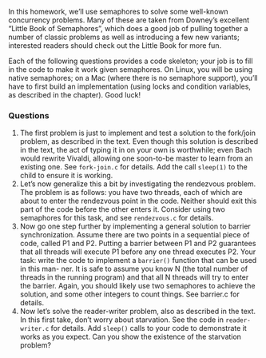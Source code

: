 
In this homework, we’ll use semaphores to solve some well-known concurrency problems. Many of these are taken from Downey’s excellent “Little Book of Semaphores”, which does a good job of pulling together a number of classic problems as well as introducing a few new variants; interested readers should check out the Little Book for more fun.

Each of the following questions provides a code skeleton; your job is to fill in the code to make it work given semaphores. On Linux, you will be using native semaphores; on a Mac (where there is no semaphore support), you’ll have to first build an implementation (using locks and condition variables, as described in the chapter). Good luck!

### Questions

1. The first problem is just to implement and test a solution to the fork/join problem, as described in the text. Even though this solution is described in the text, the act of typing it in on your own is worthwhile; even Bach would rewrite Vivaldi, allowing one soon-to-be master to learn from an existing one. See `fork-join.c` for details. Add the call `sleep(1)` to the child to ensure it is working.
2. Let’s now generalize this a bit by investigating the rendezvous problem. The problem is as follows: you have two threads, each of which are about to enter the rendezvous point in the code. Neither should exit this part of the code before the other enters it. Consider using two semaphores for this task, and see `rendezvous.c` for details.
3. Now go one step further by implementing a general solution to barrier synchronization. Assume there are two points in a sequential piece of code, called P1 and P2. Putting a barrier between P1 and P2 guarantees that all threads will execute P1 before any one thread executes P2. Your task: write the code to implement a `barrier()` function that can be used in this man- ner. It is safe to assume you know N (the total number of threads in the running program) and that all N threads will try to enter the barrier. Again, you should likely use two semaphores to achieve the solution, and some other integers to count things. See barrier.c for details.
4. Now let’s solve the reader-writer problem, also as described in the text. In this first take, don’t worry about starvation. See the code in `reader-writer.c` for details. Add `sleep()` calls to your code to demonstrate it works as you expect. Can you show the existence of the starvation problem?